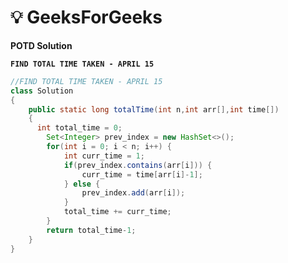 # **💡  GeeksForGeeks**
**POTD Solution**

**`FIND TOTAL TIME TAKEN - APRIL 15`**

```java
//FIND TOTAL TIME TAKEN - APRIL 15
class Solution
{
    public static long totalTime(int n,int arr[],int time[])
    {
      int total_time = 0;
        Set<Integer> prev_index = new HashSet<>();
        for(int i = 0; i < n; i++) {
            int curr_time = 1;
            if(prev_index.contains(arr[i])) {
                curr_time = time[arr[i]-1];
            } else {
                prev_index.add(arr[i]);
            }
            total_time += curr_time;
        }
        return total_time-1;
    }
}
```
